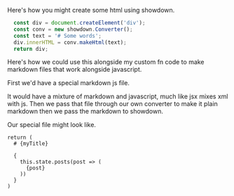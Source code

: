 Here's how you might create some html using showdown.
```js
  const div = document.createElement('div');
  const conv = new showdown.Converter();
  const text = '# Some words';
  div.innerHTML = conv.makeHtml(text);
  return div;
```

Here's how we could use this alongside my custom fn
code to make markdown files that work alongside javascript.

First we'd have a special markdown js file. 

It would have a mixture of markdown and javascript, much
like jsx mixes xml with js. Then we pass that file through
our own converter to make it plain markdown then we pass the
markdown to showdown.

Our special file might look like.

```jsm
return (
  # {myTitle}

  {
    this.state.posts(post => (
      {post}
    ))
  }
)
```
